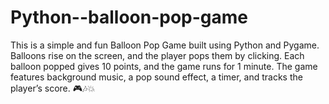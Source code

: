 # Python--balloon-pop-game
This is a simple and fun Balloon Pop Game built using Python and Pygame. Balloons rise on the screen, and the player pops them by clicking. Each balloon popped gives 10 points, and the game runs for 1 minute. The game features background music, a pop sound effect, a timer, and tracks the player’s score. 🎮🎶💥
